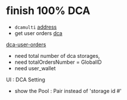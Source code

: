 # finish 100% DCA

- `dcamulti`
  [address](./../../../src/app/Utils/config.ts#line73)
- get user orders
  [dca](./../../../src/app/Components/DCA.tsx)

[dca-user-orders](./../../../src/app/Components/DCAUserOrders.tsx)

- need total number of dca storages,
- need totalOrdersNumber = GlobalID
- need user_wallet

UI : DCA Setting

- show the Pool : Pair instead of 'storage id #'
